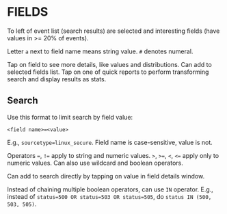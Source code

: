 # FIELDS

To left of event list (search results) are selected and interesting fields (have values in >= 20% of events).

Letter `a` next to field name means string value. `#` denotes numeral.

Tap on field to see more details, like values and distributions. Can add to selected fields list. Tap on one of quick reports to perform transforming search and display results as stats.

## Search

Use this format to limit search by field value:

`<field name>=<value>`

E.g., `sourcetype=linux_secure`. Field name is case-sensitive, value is not.

Operators `=`, `!=` apply to string and numeric values. `>`, `>=`, `<`, `<=` apply only to numeric values. Can also use wildcard and boolean operators.

Can add to search directly by tapping on value in field details window.

Instead of chaining multiple boolean operators, can use `IN` operator. E.g., instead of `status=500 OR status=503 OR status=505`, do `status IN (500, 503, 505)`.
